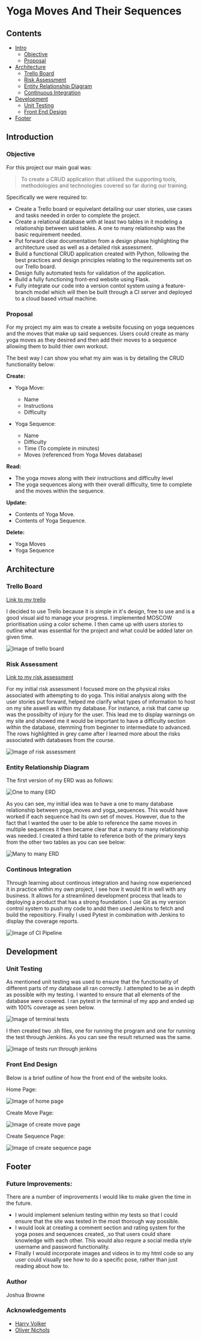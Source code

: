# **Yoga Moves And Their Sequences**

## **Contents**

* [Intro](#Introduction)
    * [Objective](#Objective)
    * [Proposal](#Proposal)
* [Architecture](#Architecture)
    * [Trello Board](#Trello-Board)
    * [Risk Assessment](#Risk-Assessment)
    * [Entity Relationship Diagram](entity-relationship-diagram)
    * [Continuous Integration](#continous-integration)
* [Development](#Development)
    * [Unit Testing](#Unit-Testing)
    * [Front End Design](#Front-End-Design)
* [Footer](#Footer)


## **Introduction**

### **Objective**

For this project our main goal was:
> To create a CRUD application that utilised the supporting tools, methodologies and technologies covered so far during our training.

Specifically we were required to:  

* Create a Trello board or equivelant detailing our user stories, use cases and tasks needed in order to complete the project.
* Create a relational database with at least two tables in it modeling a relationship between said tables. A one to many relationship was the basic requirement needed.
* Put forward clear documentation from a design phase highlighting the architecture used as well as a detailed risk assessment.
* Build a functional CRUD application created with Python, following the best practices and design principles relating to the requirements set on our Trello board. 
* Design fully automated tests for validation of the application.
* Build a fully functioning front-end website using Flask.
* Fully integrate our code into a version contol system using a feature-branch model which will then be built through a CI server and deployed to a cloud based virtual machine.

### **Proposal**

For my project my aim was to create a website focusing on yoga sequences and the moves that make up said sequences. Users could create as many yoga moves as they desired and then add their moves to a sequence allowing them to build thier own workout. 

The best way I can show you what my aim was is by detailing the CRUD functionality below:

**Create:**

* Yoga Move:
    * Name
    * Instructions
    * Difficulty

* Yoga Sequence:
    * Name
    * Difficulty
    * Time (To complete in minutes)
    * Moves (referenced from Yoga Moves database)

**Read:**

* The yoga moves along with their instructions and difficulty level
* The yoga sequences along with their overall difficulty, time to complete and the moves within the sequence.

**Update:**

* Contents of Yoga Move.
* Contents of Yoga Sequence.

**Delete:**
* Yoga Moves
* Yoga Sequence

## **Architecture**

### **Trello Board**

[Link to my trello](https://trello.com/b/uiTDLXOj/yoga-database)

I decided to use Trello because it is simple in it's design, free to use and is a good visual aid to manage your progress. I implemented MOSCOW prioritisation using a color scheme. I then came up with users stories to outline what was essential for the project and what could be added later on given time. 

![Image of trello board](https://i.imgur.com/uGmkthF.png)

### **Risk Assessment**

[Link to my risk assessment](https://drive.google.com/file/d/1sVfHTS3elFST2yJLKFw23mm5o9dXxSsp/view?fbclid=IwAR2iUwtC9rpF7Q6T-WdpysZn49X9h6FEpmyEuyMg-PZLmy_1wVFVJn74WLs)

For my initial risk assessment I focused more on the physical risks associated with attempting to do yoga. This initial analysis along with the user stories put forward, helped me clarify what types of information to host on my site aswell as within my database. For instance, a risk that came up was the possibilty of injury for the user. This lead me to display warnings on my site and showed me it would be important to have a difficulty section within the database, stemming from beginner to intermediate to advanced. The rows highlighted in grey came after I learned more about the risks associated with databases from the course.

![Image of risk assessment](https://i.imgur.com/olmMcyc.png)


### **Entity Relationship Diagram**

The first version of my ERD was as follows:

![One to many ERD](https://i.imgur.com/vMe0edK.png)

As you can see, my initial idea was to have a one to many database relationship between yoga_moves and yoga_sequences. This would have worked if each sequence had its own set of moves. However, due to the fact that I wanted the user to be able to reference the same moves in multiple sequences it then became clear that a many to many relationship was needed. I created a third table to reference both of the primary keys from the other two tables as you can see below:

![Many to many ERD](https://i.imgur.com/b4gayXX.png)


### **Continous Integration**

Through learning about continous integration and having now experienced it in practice within my own project, I see how it would fit in well with any business. It allows for a streamlined development process that leads to deploying a product that has a strong foundation. I use Git as my version control system to push my code to andd then used Jenkins to fetch and build the repositiory. Finally I used Pytest in combination with Jenkins to display the coverage reports.

![Image of CI Pipeline](https://i.imgur.com/nJbmeV6.png)


## **Development**

### **Unit Testing**

As mentioned unit testing was used to ensure that the functionality of different parts of my database all ran correctly. I attempted to be as in depth as possible with my testing. I wanted to ensure that all elements of the database were covered. I ran pytest in the terminal of my app and ended up with 100% coverage as seen below.

![Image of terminal tests](https://i.imgur.com/5Swfy00.png)

I then created two .sh files, one for running the program and one for running the test through Jenkins. As you can see the result returned was the same.

![Image of tests run through jenkins](https://i.imgur.com/3bcAn7p.png)

### **Front End Design**

Below is a brief outline of how the front end of the website looks.

Home Page:

![Image of home page](https://i.imgur.com/rSq2lJw.png)

Create Move Page:

![Image of create move page](https://i.imgur.com/BDF21WN.png)

Create Sequence Page:

![Image of create sequence page](https://i.imgur.com/NXpPkOQ.png)


## **Footer**

### **Future Improvements**:

There are a number of improvements I would like to make given the time in the future.

* I would implement selenium testing within my tests so that I could ensure that the site was tested in the most thorough way possible.
* I would look at creating a comment section and rating system for the yoga poses and sequences created, ,so that users could share knowledge with each other. This would also requre a social media style username and password functionality.
* FInally I would incorporate images and videos in to my html code so any user could visually see how to do a specific pose, rather than just reading about how to.

### **Author**

Joshua Browne


### **Acknowledgements**
* [Harry Volker](https://github.com/htr-volker)
* [Oliver Nichols](https://github.com/OliverNichols)
